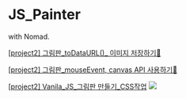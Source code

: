 # JS_Painter
with Nomad.

<p><a href="https://blog.naver.com/namju1v/222144742027">[project2] 그림판_toDataURL()_ 이미지 저장하기🎨</a>
<p><a href="https://blog.naver.com/namju1v/222143967840">[project2] 그림판_mouseEvent, canvas API 사용하기🎨</a>
<p><a href="https://blog.naver.com/namju1v/222143635262">[project2] Vanila_JS_그림판 만들기_CSS작업</a>
<image src="https://i.imgur.com/MEJ1O4g.png">
